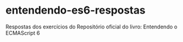 # entendendo-es6-respostas
Respostas dos exercícios do  Repositório oficial do livro: Entendendo o ECMAScript 6
